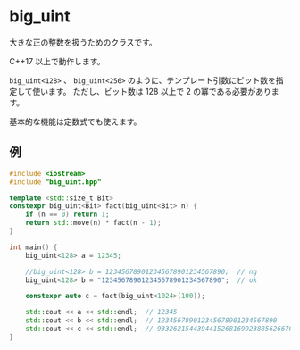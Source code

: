 # big_uint

大きな正の整数を扱うためのクラスです。

C++17 以上で動作します。

`big_uint<128>` 、 `big_uint<256>` のように、テンプレート引数にビット数を指定して使います。
ただし、ビット数は 128 以上で 2 の冪である必要があります。

基本的な機能は定数式でも使えます。

## 例

```c++
#include <iostream>
#include "big_uint.hpp"

template <std::size_t Bit>
constexpr big_uint<Bit> fact(big_uint<Bit> n) {
    if (n == 0) return 1;
    return std::move(n) * fact(n - 1);
}

int main() {
    big_uint<128> a = 12345;

    //big_uint<128> b = 123456789012345678901234567890;  // ng
    big_uint<128> b = "123456789012345678901234567890";  // ok

    constexpr auto c = fact(big_uint<1024>(100));

    std::cout << a << std::endl;  // 12345
    std::cout << b << std::endl;  // 123456789012345678901234567890
    std::cout << c << std::endl;  // 93326215443944152681699238856266700490715968264381621468592963895217599993229915608941463976156518286253697920827223758251185210916864000000000000000000000000
}
```
